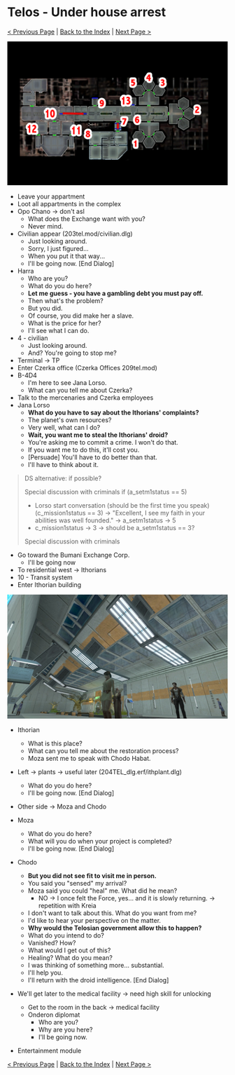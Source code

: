 # Telos - Under house arrest

[< Previous Page](./01_Telos.md) |
[Back to the Index](../index.md) |
[Next Page >](./03_Telos.md)

![](img/02_Telos/02_Telos_map.png)

- Leave your appartment
- Loot all appartments in the complex
- Opo Chano -> don't asl
  - What does the Exchange want with you?
  - Never mind.
- Civilian appear (203tel.mod/civilian.dlg)
    - Just looking around.
    - Sorry, I just figured...
    - When you put it that way...
    - I'll be going now. [End Dialog]
- Harra
  - Who are you?
  - What do you do here?
  - **Let me guess - you have a gambling debt you must pay off.**
  - Then what's the problem?
  - But you did.
  - Of course, you did make her a slave.
  - What is the price for her?
  - I'll see what I can do.
- 4 - civilian
  - Just looking around.
  - And? You're going to stop me?
- Terminal -> TP
- Enter Czerka office (Czerka Offices 209tel.mod)
- B-4D4
  - I'm here to see Jana Lorso.
  - What can you tell me about Czerka?
- Talk to the mercenaries and Czerka employees
- Jana Lorso
  - **What do you have to say about the Ithorians' complaints?**
  - The planet's own resources?
  - Very well, what can I do?
  - **Wait, you want me to steal the Ithorians' droid?**
  - You're asking me to commit a crime. I won't do that.
  - If you want me to do this, it'll cost you.
  - [Persuade] You'll have to do better than that.
  - I'll have to think about it.

> DS alternative: if possible?
>
> Special discussion with criminals if (a_setm1status == 5)
> - Lorso start conversation (should be the first time you speak) (c_mission1status == 3) -> "Excellent, I see my faith in your abilities was well founded." -> a_setm1status -> 5
> - c_mission1status -> 3 -> should be a_setm1status == 3?
>
> Special discussion with criminals

- Go toward the Bumani Exchange Corp.
  - I'll be going now
- To residential west -> Ithorians
- 10 - Transit system
- Enter Ithorian building

![2025051800373700-09283F1FC0B01C5416AE2622190758FC.jpg](img/02_Telos/2025051800373700-09283F1FC0B01C5416AE2622190758FC.jpg)

- Ithorian
  - What is this place?
  - What can you tell me about the restoration process?
  - Moza sent me to speak with Chodo Habat.
- Left -> plants -> useful later (204TEL_dlg.erf/ithplant.dlg)
  - What do you do here?
  - I'll be going now. [End Dialog]
- Other side -> Moza and Chodo
- Moza
  - What do you do here?
  - What will you do when your project is completed?
  - I'll be going now. [End Dialog]
- Chodo
  - **But you did not see fit to visit me in person.**
  - You said you "sensed" my arrival?
  - Moza said you could "heal" me. What did he mean?
    - NO -> I once felt the Force, yes... and it is slowly returning. -> repetition with Kreia
  - I don't want to talk about this. What do you want from me?
  - I'd like to hear your perspective on the matter.
  - **Why would the Telosian government allow this to happen?**
  - What do you intend to do?
  - Vanished? How?
  - What would I get out of this?
  - Healing? What do you mean?
  - I was thinking of something more... substantial.
  - I'll help you.
  - I'll return with the droid intelligence. [End Dialog]
- We'll get later to the medical facility -> need high skill for unlocking
  - Get to the room in the back -> medical facility
  - Onderon diplomat
    - Who are you?
    - Why are you here?
    - I'll be going now.

- Entertainment module







[< Previous Page](./01_Telos.md) |
[Back to the Index](../index.md) |
[Next Page >](./03_Telos.md)
